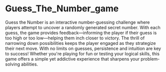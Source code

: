 # Guess_The_Number_game
Guess the Number is an interactive number-guessing challenge where players attempt to uncover a randomly generated secret number. With each guess, the game provides feedback—informing the player if their guess is too high or too low—helping them inch closer to victory. The thrill of narrowing down possibilities keeps the player engaged as they strategize their next move. With no limits on guesses, persistence and intuition are key to success! Whether you're playing for fun or testing your logical skills, this game offers a simple yet addictive experience that sharpens your problem-solving abilities.
